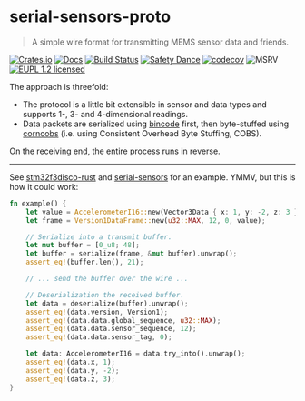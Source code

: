 # serial-sensors-proto

> A simple wire format for transmitting MEMS sensor data and friends.

[![Crates.io][crates-image]][crates-link]
[![Docs][docs-image]][docs-link]
[![Build Status][build-image]][build-link]
[![Safety Dance][safety-image]][safety-link]
[![codecov][codecov-image]][codecov-link]
![MSRV][msrv-image]
[![EUPL 1.2 licensed][license-eupl-image]][license-eupl-link]

The approach is threefold:

- The protocol is a little bit extensible in sensor and data types and supports 1-, 3- and 4-dimensional readings.
- Data packets are serialized using [bincode](https://crates.io/crates/bincode) first, then byte-stuffed
  using [corncobs](https://crates.io/crates/corncobs) (i.e. using Consistent Overhead Byte Stuffing, COBS).

On the receiving end, the entire process runs in reverse.

---

See [stm32f3disco-rust](https://github.com/sunsided/stm32f3disco-rust)
and [serial-sensors](https://github.com/sunsided/serial-sensors)
for an example. YMMV, but this is how it could work:

```rust
fn example() {
    let value = AccelerometerI16::new(Vector3Data { x: 1, y: -2, z: 3 });
    let frame = Version1DataFrame::new(u32::MAX, 12, 0, value);

    // Serialize into a transmit buffer.
    let mut buffer = [0_u8; 48];
    let buffer = serialize(frame, &mut buffer).unwrap();
    assert_eq!(buffer.len(), 21);

    // ... send the buffer over the wire ...

    // Deserialization the received buffer.
    let data = deserialize(buffer).unwrap();
    assert_eq!(data.version, Version1);
    assert_eq!(data.data.global_sequence, u32::MAX);
    assert_eq!(data.data.sensor_sequence, 12);
    assert_eq!(data.data.sensor_tag, 0);

    let data: AccelerometerI16 = data.try_into().unwrap();
    assert_eq!(data.x, 1);
    assert_eq!(data.y, -2);
    assert_eq!(data.z, 3);
}
```

[crates-image]: https://img.shields.io/crates/v/serial-sensors-proto

[crates-link]: https://crates.io/crates/serial-sensors-proto

[docs-image]: https://docs.rs/serial-sensors-proto/badge.svg

[docs-link]: https://docs.rs/serial-sensors-proto/

[build-image]: https://github.com/sunsided/serial-sensors-proto/workflows/Rust/badge.svg

[build-link]: https://github.com/sunsided/serial-sensors-proto/actions

[safety-image]: https://img.shields.io/badge/unsafe-optional-success.svg

[safety-link]: https://github.com/rust-secure-code/safety-dance/

[msrv-image]: https://img.shields.io/badge/rustc-1.70+-blue.svg

[license-eupl-image]: https://img.shields.io/badge/license-EUPL_1.2-blue.svg

[license-eupl-link]: https://github.com/sunsided/serial-sensors-proto/blob/develop/LICENSE-EUPL

[embedded-hal]: https://docs.rs/embedded-hal/

[codecov-image]: https://codecov.io/gh/sunsided/serial-sensors-proto/graph/badge.svg?token=ysTw27B78y

[codecov-link]: https://codecov.io/gh/sunsided/serial-sensors-proto

[cc]: https://contributor-covenant.org
